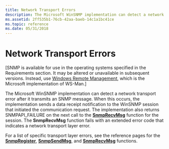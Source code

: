 ```yaml
---
title: Network Transport Errors
description: The Microsoft WinSNMP implementation can detect a network transport error after it transmits an SNMP message.
ms.assetid: 2ff535b1-76cb-42aa-baeb-14c1a1bc41ce
ms.topic: reference
ms.date: 05/31/2018
---
```


# Network Transport Errors

\[SNMP is available for use in the operating systems specified in the Requirements section. It may be altered or unavailable in subsequent versions. Instead, use [Windows Remote Management](/windows/desktop/WinRM/portal), which is the Microsoft implementation of WS-Man.\]

The Microsoft WinSNMP implementation can detect a network transport error after it transmits an SNMP message. When this occurs, the implementation sends a data receipt notification to the WinSNMP session that initiated the communication request. The implementation also returns SNMPAPI\_FAILURE on the next call to the [**SnmpRecvMsg**](/windows/desktop/api/Winsnmp/nf-winsnmp-snmprecvmsg) function for the session. The **SnmpRecvMsg** function fails with an extended error code that indicates a network transport layer error.

For a list of specific transport layer errors, see the reference pages for the [**SnmpRegister**](/windows/desktop/api/Winsnmp/nf-winsnmp-snmpregister), [**SnmpSendMsg**](/windows/desktop/api/Winsnmp/nf-winsnmp-snmpsendmsg), and [**SnmpRecvMsg**](/windows/desktop/api/Winsnmp/nf-winsnmp-snmprecvmsg) functions.

 

 
